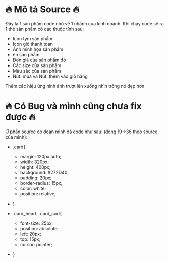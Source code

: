 # 🔥 Mô tả Source 🔥
Đây là 1 sản phẩm code nhỏ về 1 nhánh của kinh doanh. Khi chạy code sẽ ra 1 thẻ sản phẩm có các thuộc tính sau:
* Icon tym sản phẩm
* Icon giỏ thanh toán
* Ảnh minh họa sản phẩm
* ên sản phẩm
* Đơn giá của sản phẩm đó
* Các size của sản phẩm
* Màu sắc của sản phẩm
* Nút: mua và Nút: thêm vào giỏ hàng
  
Thêm các hiệu ứng hình ảnh trượt lên xuống nhìn trông nó đẹp hơn    


# 🔥 Có Bug và mình cũng chưa fix được 🔥
Ở phần source có đoạn mình đã code như sau: (dòng 19->36 theo source của mình):
- .card{  
   -    margin: 120px auto; 
   *    width: 320px; 
   *    height: 400px; 
   *    background: #272D40; 
   *    padding: 20px; 
   *    border-radius: 15px; 
   *    color: white; 
   *    position: relative; 
- }

- .card_heart, .card_cart{ 
   *    font-size: 25px; 
   *    position: absolute; 
   *    left: 20px; 
   *   top: 15px; 
   *   cursor: pointer; 
- }
